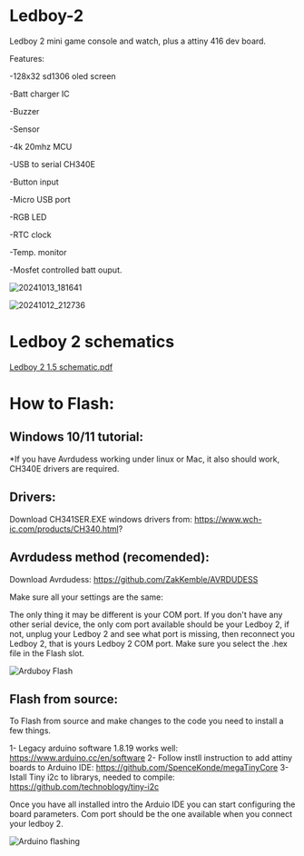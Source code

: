 # Ledboy-2
Ledboy 2 mini game console and watch, plus a attiny 416 dev board.

Features: 

-128x32 sd1306 oled screen

-Batt charger IC

-Buzzer

-Sensor

-4k 20mhz MCU

-USB to serial CH340E

-Button input

-Micro USB port

-RGB LED

-RTC clock

-Temp. monitor

-Mosfet controlled batt ouput.

![20241013_181641](https://github.com/user-attachments/assets/4d0b056c-7846-4fc5-b9b9-d17b08134ec4)

![20241012_212736](https://github.com/user-attachments/assets/9099f9ec-bdde-4ca3-9121-9837cd252f21)

# Ledboy 2 schematics 

[Ledboy 2 1.5 schematic.pdf](https://github.com/user-attachments/files/17515040/Ledboy.2.1.5.schematic.pdf)


# How to Flash:
## Windows 10/11 tutorial:

*If you have Avrdudess working under linux or Mac, it also should work, CH340E drivers are required.

## Drivers:
Download CH341SER.EXE windows drivers from: https://www.wch-ic.com/products/CH340.html?

## Avrdudess method (recomended):

Download Avrdudess: https://github.com/ZakKemble/AVRDUDESS

Make sure all your settings are the same:

The only thing it may be different is your COM port.
If you don't have any other serial device, the only com port available should be your Ledboy 2,
if not, unplug your Ledboy 2 and see what port is missing, then reconnect you Ledboy 2, that is yours Ledboy 2 COM port.
Make sure you select the .hex file in the Flash slot.

![Arduboy Flash](https://github.com/user-attachments/assets/a127568a-98b8-4a76-89c8-585375451b3f)

## Flash from source:
To Flash from source and make changes to the code you need to install a few things.

1- Legacy arduino software 1.8.19 works well: https://www.arduino.cc/en/software
2- Follow instll instruction to add attiny boards to Arduino IDE: https://github.com/SpenceKonde/megaTinyCore
3- Istall Tiny i2c to librarys, needed to compile: https://github.com/technoblogy/tiny-i2c

Once you have all installed intro the Arduio IDE you can start configuring the board parameters.
Com port should be the one available when you connect your ledboy 2.

![Arduino flashing](https://github.com/user-attachments/assets/aaa7249f-504b-4a52-8b88-f2495a363767)
